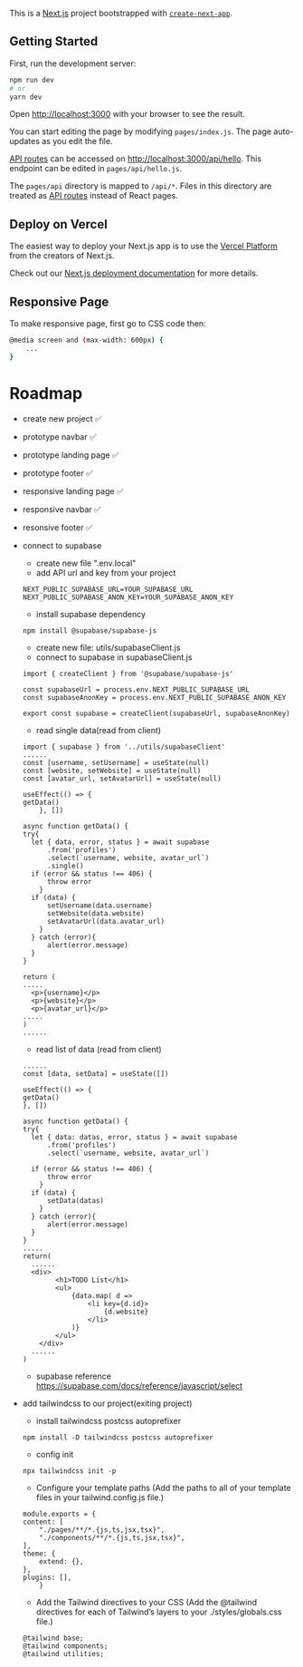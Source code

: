 This is a [Next.js](https://nextjs.org/) project bootstrapped with [`create-next-app`](https://github.com/vercel/next.js/tree/canary/packages/create-next-app).

## Getting Started

First, run the development server:

```bash
npm run dev
# or
yarn dev
```

Open [http://localhost:3000](http://localhost:3000) with your browser to see the result.

You can start editing the page by modifying `pages/index.js`. The page auto-updates as you edit the file.

[API routes](https://nextjs.org/docs/api-routes/introduction) can be accessed on [http://localhost:3000/api/hello](http://localhost:3000/api/hello). This endpoint can be edited in `pages/api/hello.js`.

The `pages/api` directory is mapped to `/api/*`. Files in this directory are treated as [API routes](https://nextjs.org/docs/api-routes/introduction) instead of React pages.

## Deploy on Vercel

The easiest way to deploy your Next.js app is to use the [Vercel Platform](https://vercel.com/new?utm_medium=default-template&filter=next.js&utm_source=create-next-app&utm_campaign=create-next-app-readme) from the creators of Next.js.

Check out our [Next.js deployment documentation](https://nextjs.org/docs/deployment) for more details.

## Responsive Page

To make responsive page, first go to CSS code then:

```bash
@media screen and (max-width: 600px) {
    ...
}
```

# Roadmap

- create new project :white_check_mark:
- prototype navbar :white_check_mark:
- prototype landing page :white_check_mark:
- prototype footer :white_check_mark:
- responsive landing page :white_check_mark:
- responsive navbar :white_check_mark:
- resonsive footer :white_check_mark:
- connect to supabase
    * create new file ".env.local"
    * add API url and key from your project
    ```
    NEXT_PUBLIC_SUPABASE_URL=YOUR_SUPABASE_URL
    NEXT_PUBLIC_SUPABASE_ANON_KEY=YOUR_SUPABASE_ANON_KEY
    ```
    * install supabase dependency
    ```
    npm install @supabase/supabase-js
    ```
    * create new file: utils/supabaseClient.js
    * connect to supabase in supabaseClient.js
    ```
    import { createClient } from '@supabase/supabase-js'

    const supabaseUrl = process.env.NEXT_PUBLIC_SUPABASE_URL
    const supabaseAnonKey = process.env.NEXT_PUBLIC_SUPABASE_ANON_KEY

    export const supabase = createClient(supabaseUrl, supabaseAnonKey)
    ```
    * read single data(read from client)
    ```
    import { supabase } from '../utils/supabaseClient'
    ......
    const [username, setUsername] = useState(null)
    const [website, setWebsite] = useState(null)
    const [avatar_url, setAvatarUrl] = useState(null)

    useEffect(() => {
    getData()
        }, [])

    async function getData() {
    try{
      let { data, error, status } = await supabase
          .from('profiles')
          .select(`username, website, avatar_url`)
          .single()
      if (error && status !== 406) {
          throw error
        }
      if (data) {
          setUsername(data.username)
          setWebsite(data.website)
          setAvatarUrl(data.avatar_url)
        }
      } catch (error){
          alert(error.message)
      }
    }

    return (
    .....
      <p>{username}</p>
      <p>{website}</p>
      <p>{avatar_url}</p>
    .....
    )
    ......
    ```
    * read list of data (read from client)
    ```
    ......
    const [data, setData] = useState([])

  useEffect(() => {
    getData()
  }, [])

  async function getData() {
    try{
      let { data: datas, error, status } = await supabase
          .from('profiles')
          .select(`username, website, avatar_url`)
          
      if (error && status !== 406) {
          throw error
        }
      if (data) {
          setData(datas)
        }
      } catch (error){
          alert(error.message)
      }
  }
  .....
  return(
      ......
      <div>
            <h1>TODO List</h1>
            <ul>
                {data.map( d =>
                    <li key={d.id}>
                        {d.website} 
                    </li>
                )}
            </ul>
        </div>
      ......
  )
    ```

    * supabase reference https://supabase.com/docs/reference/javascript/select
- add tailwindcss to our project(exiting project)
    * install tailwindcss postcss autoprefixer
    ```
    npm install -D tailwindcss postcss autoprefixer
    ```
    * config init
    ```
    npx tailwindcss init -p
    ```
    * Configure your template paths (Add the paths to all of your template files in your tailwind.config.js file.)
    ```
    module.exports = {
    content: [
        "./pages/**/*.{js,ts,jsx,tsx}",
        "./components/**/*.{js,ts,jsx,tsx}",
    ],
    theme: {
        extend: {},
    },
    plugins: [],
        }
    ```
    * Add the Tailwind directives to your CSS (Add the @tailwind directives for each of Tailwind’s layers to your ./styles/globals.css file.)
    ```
    @tailwind base;
    @tailwind components;
    @tailwind utilities;
    ```